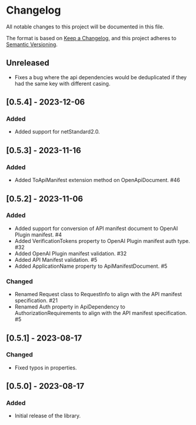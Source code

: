 # Changelog

All notable changes to this project will be documented in this file.

The format is based on [Keep a Changelog](https://keepachangelog.com/en/1.0.0/),
and this project adheres to [Semantic Versioning](https://semver.org/spec/v2.0.0.html).

## Unreleased

- Fixes a bug where the api dependencies would be deduplicated if they had the same key with different casing.

## [0.5.4] - 2023-12-06

### Added

- Added support for netStandard2.0.

## [0.5.3] - 2023-11-16

### Added

- Added ToApiManifest extension method on OpenApiDocument. #46

## [0.5.2] - 2023-11-06

### Added

- Added support for conversion of API manifest document to OpenAI Plugin manifest. #4
- Added VerificationTokens property to OpenAI Plugin manifest auth type. #32
- Added OpenAI Plugin manifest validation. #32
- Added API Manifest validation. #5
- Added ApplicationName property to ApiManifestDocument. #5

### Changed

- Renamed Request class to RequestInfo to align with the API manifest specification. #21
- Renamed Auth property in ApiDependency to AuthorizationRequirements to align with the API manifest specification. #5

## [0.5.1] - 2023-08-17

### Changed

- Fixed typos in properties.

## [0.5.0] - 2023-08-17

### Added

- Initial release of the library.

